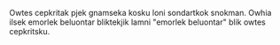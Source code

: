 Owtes cepkritak pjek gnamseka kosku loni sondartkok snokman. Owhia ilsek emorlek beluontar bliktekjik lamni "emorlek beluontar" blik owtes cepkritsku.